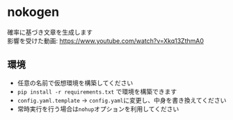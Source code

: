 # nokogen
確率に基づき文章を生成します  
影響を受けた動画: https://www.youtube.com/watch?v=Xkq13ZthmA0  

## 環境
* 任意の名前で仮想環境を構築してください  
* `pip install -r requirements.txt` で環境を構築できます  
* `config.yaml.template` -> `config.yaml`に変更し、中身を書き換えてください  
* 常時実行を行う場合は`nohup`オプションを利用してください  